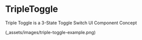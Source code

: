 TripleToggle
============

Triple Toggle is a 3-State Toggle Switch UI Component Concept

(_assets/images/triple-toggle-example.png)
